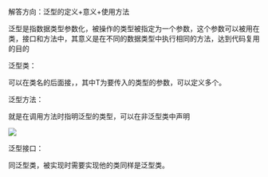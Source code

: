 解答方向：泛型的定义+意义+使用方法

泛型是指数据类型参数化，被操作的类型被指定为一个参数，这个参数可以被用在类，接口和方法中，其意义是在不同的数据类型中执行相同的方法，达到代码复用的目的

泛型类：

可以在类名的后面接<T>，，其中T为要传入的类型的参数，可以定义多个。

泛型方法：

就是在调用方法时指明泛型的类型，可以在非泛型类中声明

![](E:\文档\博文\java\javase\java进阶特性\asset\Snipaste_2022-11-28_22-44-59.png)

泛型接口：

同泛型类，被实现时需要实现他的类同样是泛型类。